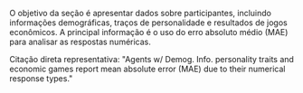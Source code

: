 O objetivo da seção é apresentar dados sobre participantes, incluindo informações demográficas, traços de personalidade e resultados de jogos econômicos. A principal informação é o uso do erro absoluto médio (MAE) para analisar as respostas numéricas.

Citação direta representativa: "Agents w/ Demog. Info. personality traits and economic games report mean absolute error (MAE) due to their numerical response types."